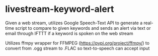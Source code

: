 # livestream-keyword-alert
Given a web stream, utilizes Google Speech-Text API to generate a real-time script to compare to given keywords and sends an alert via text or email through IFTTT if a keyword is spoken on the web stream

Utilizes ffmpy wrapper for FFMPEG (https://pypi.org/project/ffmpy/) to convert from .ogg stream to .FLAC so text-to-speech can accept input
